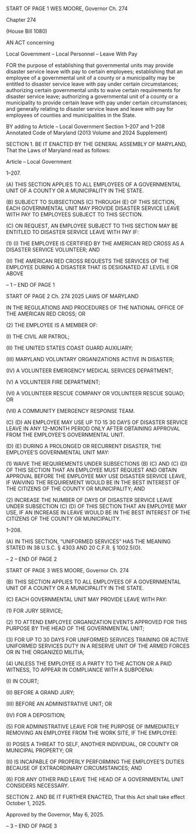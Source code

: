START OF PAGE 1
WES MOORE, Governor Ch. 274

Chapter 274

(House Bill 1080)

AN ACT concerning

Local Government – Local Personnel – Leave With Pay

FOR the purpose of establishing that governmental units may provide disaster service
leave with pay to certain employees; establishing that an employee of a
governmental unit of a county or a municipality may be entitled to disaster service
leave with pay under certain circumstances; authorizing certain governmental units
to waive certain requirements for disaster service leave; authorizing a governmental
unit of a county or a municipality to provide certain leave with pay under certain
circumstances; and generally relating to disaster service leave and leave with pay
for employees of counties and municipalities in the State.

BY adding to
Article – Local Government
Section 1–207 and 1–208
Annotated Code of Maryland
(2013 Volume and 2024 Supplement)

SECTION 1. BE IT ENACTED BY THE GENERAL ASSEMBLY OF MARYLAND,
That the Laws of Maryland read as follows:

Article – Local Government

1–207.

(A) THIS SECTION APPLIES TO ALL EMPLOYEES OF A GOVERNMENTAL UNIT
OF A COUNTY OR A MUNICIPALITY IN THE STATE.

(B) SUBJECT TO SUBSECTIONS (C) THROUGH (E) OF THIS SECTION, EACH
GOVERNMENTAL UNIT MAY PROVIDE DISASTER SERVICE LEAVE WITH PAY TO
EMPLOYEES SUBJECT TO THIS SECTION.

(C) ON REQUEST, AN EMPLOYEE SUBJECT TO THIS SECTION MAY BE
ENTITLED TO DISASTER SERVICE LEAVE WITH PAY IF:

(1) (I) THE EMPLOYEE IS CERTIFIED BY THE AMERICAN RED
CROSS AS A DISASTER SERVICE VOLUNTEER; AND

(II) THE AMERICAN RED CROSS REQUESTS THE SERVICES OF
THE EMPLOYEE DURING A DISASTER THAT IS DESIGNATED AT LEVEL II OR ABOVE

– 1 –
END OF PAGE 1

START OF PAGE 2
Ch. 274 2025 LAWS OF MARYLAND

IN THE REGULATIONS AND PROCEDURES OF THE NATIONAL OFFICE OF THE
AMERICAN RED CROSS; OR

(2) THE EMPLOYEE IS A MEMBER OF:

(I) THE CIVIL AIR PATROL;

(II) THE UNITED STATES COAST GUARD AUXILIARY;

(III) MARYLAND VOLUNTARY ORGANIZATIONS ACTIVE IN
DISASTER;

(IV) A VOLUNTEER EMERGENCY MEDICAL SERVICES
DEPARTMENT;

(V) A VOLUNTEER FIRE DEPARTMENT;

(VI) A VOLUNTEER RESCUE COMPANY OR VOLUNTEER RESCUE
SQUAD; OR

(VII) A COMMUNITY EMERGENCY RESPONSE TEAM.

(C) (D) AN EMPLOYEE MAY USE UP TO 15 30 DAYS OF DISASTER SERVICE
LEAVE IN ANY 12–MONTH PERIOD ONLY AFTER OBTAINING APPROVAL FROM THE
EMPLOYEE’S GOVERNMENTAL UNIT.

(D) (E) DURING A PROLONGED OR RECURRENT DISASTER, THE
EMPLOYEE’S GOVERNMENTAL UNIT MAY:

(1) WAIVE THE REQUIREMENTS UNDER SUBSECTIONS (B) (C) AND (C)
(D) OF THIS SECTION THAT AN EMPLOYEE MUST REQUEST AND OBTAIN APPROVAL
BEFORE THE EMPLOYEE MAY USE DISASTER SERVICE LEAVE, IF WAIVING THE
REQUIREMENT WOULD BE IN THE BEST INTEREST OF THE CITIZENS OF THE COUNTY
OR MUNICIPALITY; AND

(2) INCREASE THE NUMBER OF DAYS OF DISASTER SERVICE LEAVE
UNDER SUBSECTION (C) (D) OF THIS SECTION THAT AN EMPLOYEE MAY USE, IF AN
INCREASE IN LEAVE WOULD BE IN THE BEST INTEREST OF THE CITIZENS OF THE
COUNTY OR MUNICIPALITY.

1–208.

(A) IN THIS SECTION, “UNIFORMED SERVICES” HAS THE MEANING STATED
IN 38 U.S.C. § 4303 AND 20 C.F.R. § 1002.5(O).

– 2 –
END OF PAGE 2

START OF PAGE 3
WES MOORE, Governor Ch. 274

(B) THIS SECTION APPLIES TO ALL EMPLOYEES OF A GOVERNMENTAL UNIT
OF A COUNTY OR A MUNICIPALITY IN THE STATE.

(C) EACH GOVERNMENTAL UNIT MAY PROVIDE LEAVE WITH PAY:

(1) FOR JURY SERVICE;

(2) TO ATTEND EMPLOYEE ORGANIZATION EVENTS APPROVED FOR
THIS PURPOSE BY THE HEAD OF THE GOVERNMENTAL UNIT;

(3) FOR UP TO 30 DAYS FOR UNIFORMED SERVICES TRAINING OR
ACTIVE UNIFORMED SERVICES DUTY IN A RESERVE UNIT OF THE ARMED FORCES OR
IN THE ORGANIZED MILITIA;

(4) UNLESS THE EMPLOYEE IS A PARTY TO THE ACTION OR A PAID
WITNESS, TO APPEAR IN COMPLIANCE WITH A SUBPOENA:

(I) IN COURT;

(II) BEFORE A GRAND JURY;

(III) BEFORE AN ADMINISTRATIVE UNIT; OR

(IV) FOR A DEPOSITION;

(5) FOR ADMINISTRATIVE LEAVE FOR THE PURPOSE OF
IMMEDIATELY REMOVING AN EMPLOYEE FROM THE WORK SITE, IF THE EMPLOYEE:

(I) POSES A THREAT TO SELF, ANOTHER INDIVIDUAL, OR
COUNTY OR MUNICIPAL PROPERTY; OR

(II) IS INCAPABLE OF PROPERLY PERFORMING THE
EMPLOYEE’S DUTIES BECAUSE OF EXTRAORDINARY CIRCUMSTANCES; AND

(6) FOR ANY OTHER PAID LEAVE THE HEAD OF A GOVERNMENTAL
UNIT CONSIDERS NECESSARY.

SECTION 2. AND BE IT FURTHER ENACTED, That this Act shall take effect
October 1, 2025.

Approved by the Governor, May 6, 2025.

– 3 –
END OF PAGE 3